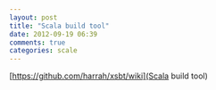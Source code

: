 ```yaml
---
layout: post
title: "Scala build tool"
date: 2012-09-19 06:39
comments: true
categories: scale
---
```

[https://github.com/harrah/xsbt/wiki](Scala build tool)

